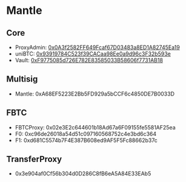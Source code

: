 # Mantle
## Core
- ProxyAdmin: [0x0A3f2582FF649Fcaf67D03483a8ED1A82745Ea19](https://mantlescan.xyz/address/0x0A3f2582FF649Fcaf67D03483a8ED1A82745Ea19)
- uniBTC: [0x93919784C523f39CACaa98Ee0a9d96c3F32b593e](https://mantlescan.xyz/address/0x93919784C523f39CACaa98Ee0a9d96c3F32b593e)
- Vault: [0xF9775085d726E782E83585033B58606f7731AB18](https://mantlescan.xyz/address/0xF9775085d726E782E83585033B58606f7731AB18)

## Multisig
- Mantle: 0xA68EF5223E2Bb5FD929a5bCCF6c4850DE7B0033D

## FBTC
- FBTCProxy: 0x02e3E2c644601b18Ad67a6F09155fe5581AF25ea
- F0: 0xc96de26018a54d51c097160568752c4e3bd6c364
- F1: 0xd681C5574b7F4E387B608ed9AF5F5Fc88662b37c

## TransferProxy
- 0x3e904af0Cf56b304d0D286C8fB6eA5A84E33EAb5
